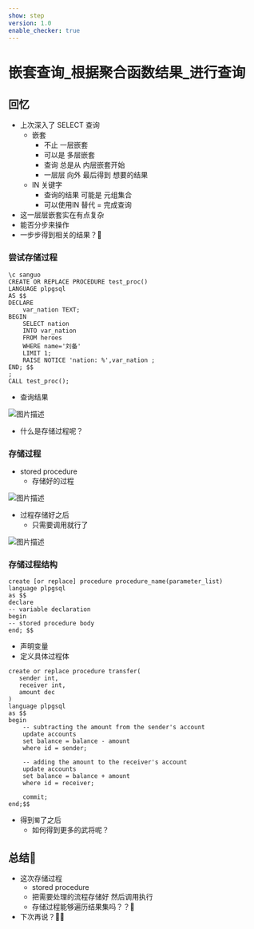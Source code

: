 ```yaml
---
show: step
version: 1.0
enable_checker: true
---
```


#  嵌套查询_根据聚合函数结果_进行查询
 

##  回忆

- 上次深入了 SELECT 查询
	- 嵌套
		- 不止 一层嵌套
		- 可以是 多层嵌套
		- 查询 总是从 内层嵌套开始
		- 一层层 向外 最后得到 想要的结果
	- IN 关键字 
		- 查询的结果 可能是 元组集合
		- 可以使用IN 替代 = 完成查询
- 这一层层嵌套实在有点复杂
- 能否分步来操作
- 一步步得到相关的结果？🤔

### 尝试存储过程

```
\c sanguo
CREATE OR REPLACE PROCEDURE test_proc()
LANGUAGE plpgsql
AS $$
DECLARE
    var_nation TEXT;
BEGIN
    SELECT nation
    INTO var_nation 
    FROM heroes
    WHERE name='刘备'
    LIMIT 1;
    RAISE NOTICE 'nation: %',var_nation ;
END; $$
;
CALL test_proc();

```

- 查询结果

![图片描述](https://doc.shiyanlou.com/courses/uid1190679-20231002-1696258647105)

- 什么是存储过程呢？

### 存储过程

- stored procedure
	- 存储好的过程

![图片描述](https://doc.shiyanlou.com/courses/uid1190679-20231003-1696298070618)

- 过程存储好之后
	- 只需要调用就行了

![图片描述](https://doc.shiyanlou.com/courses/uid1190679-20231003-1696300802858)

### 存储过程结构

```
create [or replace] procedure procedure_name(parameter_list)
language plpgsql
as $$
declare
-- variable declaration
begin
-- stored procedure body
end; $$
```

- 声明变量
- 定义具体过程体

```
create or replace procedure transfer(
   sender int,
   receiver int, 
   amount dec
)
language plpgsql    
as $$
begin
    -- subtracting the amount from the sender's account 
    update accounts 
    set balance = balance - amount 
    where id = sender;

    -- adding the amount to the receiver's account
    update accounts 
    set balance = balance + amount 
    where id = receiver;

    commit;
end;$$
```

- 得到`蜀`了之后
	- 如何得到更多的武将呢？


## 总结🤔

- 这次存储过程
	- stored procedure
	- 把需要处理的流程存储好 然后调用执行
	- 存储过程能够遍历结果集吗？？🤔
- 下次再说？👋🏻
